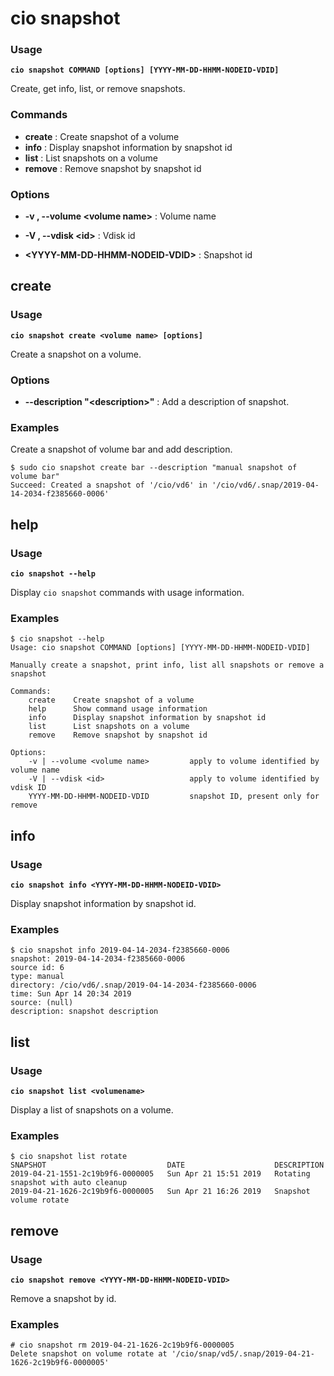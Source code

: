 # cio snapshot

<h3>Usage</h3>

**`cio snapshot COMMAND [options] [YYYY-MM-DD-HHMM-NODEID-VDID]`**

Create, get info, list, or remove snapshots.

<h3>Commands</h3>

- **create** : Create snapshot of a volume
- **info** : Display snapshot information by snapshot id
- **list** : List snapshots on a volume
- **remove** : Remove snapshot by snapshot id

<h3>Options</h3>

- **-v , --volume &lt;volume name&gt;** : Volume name

- **-V , --vdisk &lt;id&gt;** : Vdisk id

- **&lt;YYYY-MM-DD-HHMM-NODEID-VDID&gt;** : Snapshot id

## **create**

<h3>Usage</h3>

**`cio snapshot create <volume name> [options]`**

Create a snapshot on a volume.

<h3>Options</h3>

 - **--description "&lt;description&gt;"** : Add a description of snapshot.

<h3>Examples</h3>

Create a snapshot of volume bar and add description.
```
$ sudo cio snapshot create bar --description "manual snapshot of volume bar"
Succeed: Created a snapshot of '/cio/vd6' in '/cio/vd6/.snap/2019-04-14-2034-f2385660-0006'
```

## **help**

<h3>Usage</h3>

**`cio snapshot --help`**

Display `cio snapshot` commands with usage information.

<h3>Examples</h3>

```
$ cio snapshot --help
Usage: cio snapshot COMMAND [options] [YYYY-MM-DD-HHMM-NODEID-VDID]

Manually create a snapshot, print info, list all snapshots or remove a snapshot

Commands:
    create    Create snapshot of a volume
    help      Show command usage information
    info      Display snapshot information by snapshot id
    list      List snapshots on a volume
    remove    Remove snapshot by snapshot id

Options:
    -v | --volume <volume name>         apply to volume identified by volume name
    -V | --vdisk <id>                   apply to volume identified by vdisk ID
    YYYY-MM-DD-HHMM-NODEID-VDID         snapshot ID, present only for remove
```

## **info**

<h3>Usage</h3>

**`cio snapshot info <YYYY-MM-DD-HHMM-NODEID-VDID>`**

Display snapshot information by snapshot id.

<h3>Examples</h3>

```
$ cio snapshot info 2019-04-14-2034-f2385660-0006
snapshot: 2019-04-14-2034-f2385660-0006
source id: 6
type: manual
directory: /cio/vd6/.snap/2019-04-14-2034-f2385660-0006
time: Sun Apr 14 20:34 2019
source: (null)
description: snapshot description
```

## **list**

<h3>Usage</h3>

**`cio snapshot list <volumename>`**

Display a list of snapshots on a volume.

<h3>Examples</h3>

```
$ cio snapshot list rotate
SNAPSHOT                           DATE                    DESCRIPTION
2019-04-21-1551-2c19b9f6-0000005   Sun Apr 21 15:51 2019   Rotating snapshot with auto cleanup
2019-04-21-1626-2c19b9f6-0000005   Sun Apr 21 16:26 2019   Snapshot volume rotate
```

## **remove**

<h3>Usage</h3>

**`cio snapshot remove <YYYY-MM-DD-HHMM-NODEID-VDID>`**

Remove a snapshot by id.

<h3>Examples</h3>

```
# cio snapshot rm 2019-04-21-1626-2c19b9f6-0000005
Delete snapshot on volume rotate at '/cio/snap/vd5/.snap/2019-04-21-1626-2c19b9f6-0000005'
```
